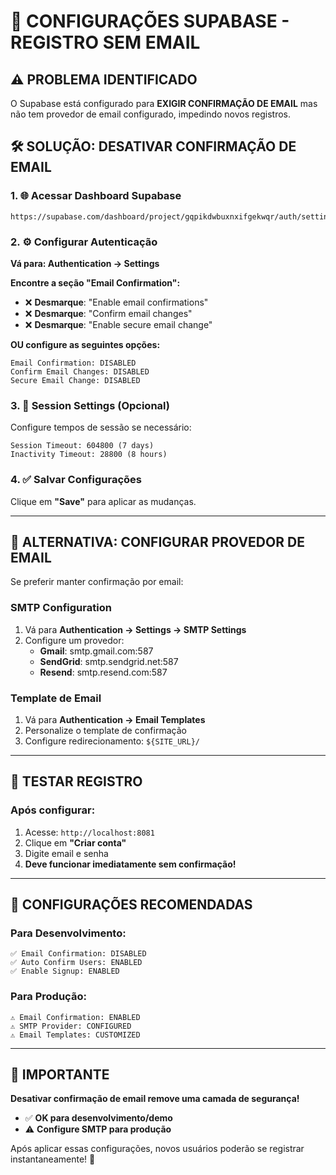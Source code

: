 # 🔧 CONFIGURAÇÕES SUPABASE - REGISTRO SEM EMAIL

## ⚠️ **PROBLEMA IDENTIFICADO**
O Supabase está configurado para **EXIGIR CONFIRMAÇÃO DE EMAIL** mas não tem provedor de email configurado, impedindo novos registros.

## 🛠️ **SOLUÇÃO: DESATIVAR CONFIRMAÇÃO DE EMAIL**

### **1. 🌐 Acessar Dashboard Supabase**
```
https://supabase.com/dashboard/project/gqpikdwbuxnxifgekwqr/auth/settings
```

### **2. ⚙️ Configurar Autenticação**

**Vá para: Authentication → Settings**

**Encontre a seção "Email Confirmation":**
- ❌ **Desmarque**: "Enable email confirmations"
- ❌ **Desmarque**: "Confirm email changes"  
- ❌ **Desmarque**: "Enable secure email change"

**OU configure as seguintes opções:**
```
Email Confirmation: DISABLED
Confirm Email Changes: DISABLED  
Secure Email Change: DISABLED
```

### **3. 📧 Session Settings (Opcional)**
Configure tempos de sessão se necessário:
```
Session Timeout: 604800 (7 days)
Inactivity Timeout: 28800 (8 hours)
```

### **4. ✅ Salvar Configurações**
Clique em **"Save"** para aplicar as mudanças.

---

## 🔐 **ALTERNATIVA: CONFIGURAR PROVEDOR DE EMAIL**

Se preferir manter confirmação por email:

### **SMTP Configuration**
1. Vá para **Authentication → Settings → SMTP Settings**
2. Configure um provedor:
   - **Gmail**: smtp.gmail.com:587
   - **SendGrid**: smtp.sendgrid.net:587  
   - **Resend**: smtp.resend.com:587

### **Template de Email**
1. Vá para **Authentication → Email Templates**
2. Personalize o template de confirmação
3. Configure redirecionamento: `${SITE_URL}/`

---

## 🧪 **TESTAR REGISTRO**

### **Após configurar:**
1. Acesse: `http://localhost:8081`
2. Clique em **"Criar conta"**
3. Digite email e senha
4. **Deve funcionar imediatamente sem confirmação!**

---

## 📝 **CONFIGURAÇÕES RECOMENDADAS**

### **Para Desenvolvimento:**
```
✅ Email Confirmation: DISABLED
✅ Auto Confirm Users: ENABLED  
✅ Enable Signup: ENABLED
```

### **Para Produção:**
```
⚠️ Email Confirmation: ENABLED
⚠️ SMTP Provider: CONFIGURED
⚠️ Email Templates: CUSTOMIZED
```

---

## 🚨 **IMPORTANTE**

**Desativar confirmação de email remove uma camada de segurança!**
- ✅ **OK para desenvolvimento/demo**
- ⚠️ **Configure SMTP para produção**

Após aplicar essas configurações, novos usuários poderão se registrar instantaneamente! 🚀
